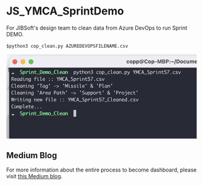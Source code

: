 # JS_YMCA_SprintDemo
For JIBSoft's design team to clean data from Azure DevOps to run Sprint DEMO.

```
$python3 cop_clean.py AZUREDEVOPSFILENAME.csv
```

![alt text](https://github.com/coploftbas/JS_YMCA_SprintDemo/blob/readme_chages/README.png?raw=true)


## Medium Blog
For more information about the entire process to become dashboard, please visit [this Medium blog](https://medium.com/jdc-jibdigitalconsult/js-sprint-performance-report-by-product-designer-fe3cd42482f5).
